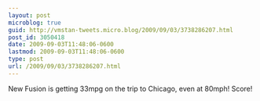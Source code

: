 ```yaml
---
layout: post
microblog: true
guid: http://vmstan-tweets.micro.blog/2009/09/03/3738286207.html
post_id: 3050418
date: 2009-09-03T11:48:06-0600
lastmod: 2009-09-03T11:48:06-0600
type: post
url: /2009/09/03/3738286207.html
---
```

New Fusion is getting 33mpg on the trip to Chicago, even at 80mph! Score!
